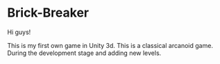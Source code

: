 # Brick-Breaker
Hi guys!

This is my first own game in Unity 3d.
This is a classical arcanoid gamе. 
During the development stage and adding new levels.
